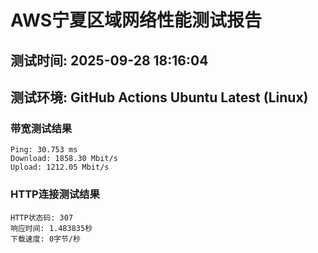 # AWS宁夏区域网络性能测试报告
## 测试时间: 2025-09-28 18:16:04
## 测试环境: GitHub Actions Ubuntu Latest (Linux)

### 带宽测试结果
```
Ping: 30.753 ms
Download: 1858.30 Mbit/s
Upload: 1212.05 Mbit/s
```

### HTTP连接测试结果
```
HTTP状态码: 307
响应时间: 1.483835秒
下载速度: 0字节/秒
```

